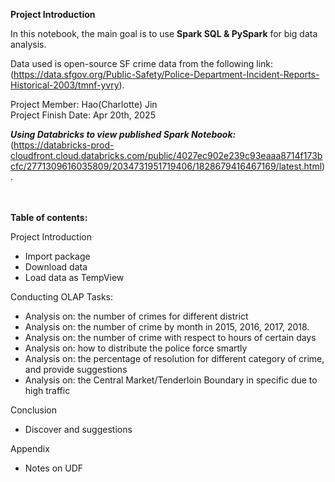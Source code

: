 **Project Introduction** 

In this notebook, the main goal is to use **Spark SQL & PySpark** for big data analysis. 

Data used is open-source SF crime data from the following link: \
(https://data.sfgov.org/Public-Safety/Police-Department-Incident-Reports-Historical-2003/tmnf-yvry).

Project Member: Hao(Charlotte) Jin \
Project Finish Date: Apr 20th, 2025 

***Using Databricks to view published Spark Notebook:*** \
(https://databricks-prod-cloudfront.cloud.databricks.com/public/4027ec902e239c93eaaa8714f173bcfc/2771309616035809/2034731951719406/1828679416467169/latest.html).

\
\
**Table of contents:**

<summary>Project Introduction</summary>

- Import package  
- Download data  
- Load data as TempView  


<summary>Conducting OLAP Tasks:</summary>

- Analysis on: the number of crimes for different district  
- Analysis on: the number of crime by month in 2015, 2016, 2017, 2018.  
- Analysis on: the number of crime with respect to hours of certain days  
- Analysis on: how to distribute the police force smartly  
- Analysis on: the percentage of resolution for different category of crime, and provide suggestions  
- Analysis on: the Central Market/Tenderloin Boundary in specific due to high traffic  


<summary>Conclusion</summary>

- Discover and suggestions  


<summary>Appendix</summary>

- Notes on UDF  
